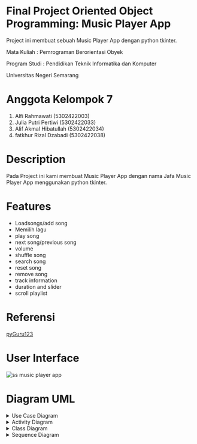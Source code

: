 
# Final Project Oriented Object Programming: Music Player App

Project ini membuat sebuah Music Player App dengan python tkinter.

Mata Kuliah   : Pemrograman Berorientasi Obyek

Program Studi : Pendidikan Teknik Informatika dan  Komputer

Universitas Negeri Semarang

# Anggota Kelompok 7

  1. Alfi Rahmawati        (5302422003)
  2. Julia Putri Pertiwi   (5302422033)
  3. Alif Akmal Hibatullah (5302422034)
  4. fatkhur Rizal Dzabadi (5302422038)


# Description

Pada Project ini kami membuat Music Player App dengan nama Jafa Music Player App menggunakan python tkinter.

# Features

- Loadsongs/add song
- Memilih lagu
- play song
- next song/previous song
- volume
- shuffle song
- search song
- reset song
- remove song
- track information
- duration and slider
- scroll playlist

# Referensi
[pyGuru123](https://github.com/pyGuru123/Python-Projects/tree/master/Musicxy%20-%20Music%20Player)


# User Interface
![ss music player app](https://github.com/putrijuliaa/Music-Player-App-PBO/assets/152194742/2e3ec7c7-28b5-4e92-8d9d-c53b0d301fe0)

# Diagram UML
<details>
  <summary>Use Case Diagram</summary>
  
   ![image](https://github.com/putrijuliaa/Music-Player-App-PBO/assets/148305232/c929eaab-c661-4370-b8ec-db790b496e11)
</details>

<details>
  <summary>Activity Diagram</summary>

  ![image](https://github.com/putrijuliaa/Music-Player-App-PBO/assets/148305232/1be9621e-ea25-4a8b-9603-5aa9f0b24593)
</details>
 
<details>
  <summary>Class Diagram</summary>

  ![image](https://github.com/putrijuliaa/Music-Player-App-PBO/assets/148305232/4a2fe30e-a6d5-4116-917a-530abd7071eb)
</details>

<details>
  <summary>Sequence Diagram</summary>

  ![image](https://github.com/putrijuliaa/Music-Player-App-PBO/assets/148305232/2d1be866-a433-4a28-a221-714a83ebe706)
</details>


